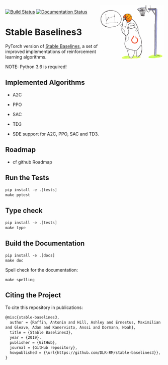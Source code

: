 <img src="docs/\_static/img/logo.png" align="right" width="40%"/>

[![Build Status](https://travis-ci.com/hill-a/stable-baselines.svg?branch=master)](https://travis-ci.com/hill-a/stable-baselines) [![Documentation Status](https://readthedocs.org/projects/stable-baselines/badge/?version=master)](https://stable-baselines.readthedocs.io/en/master/?badge=master)

# Stable Baselines3

PyTorch version of [Stable Baselines](https://github.com/hill-a/stable-baselines), a set of improved implementations of reinforcement learning algorithms.

NOTE: Python 3.6 is required!

## Implemented Algorithms

- A2C
- PPO
- SAC
- TD3

- SDE support for A2C, PPO, SAC and TD3.


## Roadmap

- cf github Roadmap


## Run the Tests

```
pip install -e .[tests]
make pytest
```

## Type check

```
pip install -e .[tests]
make type
```

## Build the Documentation

```
pip install -e .[docs]
make doc
```

Spell check for the documentation:

```
make spelling
```


## Citing the Project

To cite this repository in publications:

```
@misc{stable-baselines3,
  author = {Raffin, Antonin and Hill, Ashley and Ernestus, Maximilian and Gleave, Adam and Kanervisto, Anssi and Dormann, Noah},
  title = {Stable Baselines3},
  year = {2019},
  publisher = {GitHub},
  journal = {GitHub repository},
  howpublished = {\url{https://github.com/DLR-RM/stable-baselines3}},
}
```
